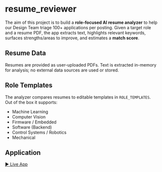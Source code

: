 # resume_reviewer

The aim of this project is to build a **role-focused AI resume analyzer** to help our Design Team triage 100+ applications per posting. Given a target role and a resume PDF, the app extracts text, highlights relevant keywords, surfaces strengths/areas to improve, and estimates a **match score**.

## Resume Data
Resumes are provided as user-uploaded PDFs. Text is extracted in-memory for analysis; no external data sources are used or stored.

## Role Templates
The analyzer compares resumes to editable templates in `ROLE_TEMPLATES`. Out of the box it supports:
- Machine Learning
- Computer Vision
- Firmware / Embedded
- Software (Backend)
- Control Systems / Robotics
- Mechanical

## Application
[▶ Live App]([https://your-streamlit-app-url](https://resumereviewerforrobosoccer.streamlit.app/)) 
